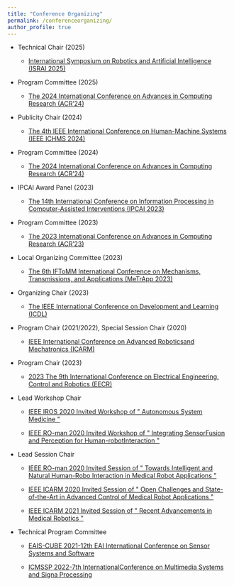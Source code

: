 ```yaml
---
title: "Conference Organizing"
permalink: /conferenceorganizing/
author_profile: true
---
```


* Technical Chair (2025)
   * [International Symposium on Robotics and Artificial Intelligence (ISRAI 2025)](https://www.israi.org/)

* Program Committee (2025)

   * [The 2024 International Conference on Advances in Computing Research (ACR’24)](https://iicser.org/ACR25/index.html)
  
* Publicity Chair (2024)

   * [The 4th IEEE International Conference on Human-Machine Systems (IEEE ICHMS 2024)](https://ichms.blog.torontomu.ca/)

* Program Committee (2024)

   * [The 2024 International Conference on Advances in Computing Research (ACR’24)](https://iicser.org/ACR24/index.html)

* IPCAI Award Panel (2023)

   * [The 14th International Conference on Information Processing in Computer-Assisted Interventions (IPCAI 2023)](https://www.ipcai.org/home)

* Program Committee (2023)

   * [The 2023 International Conference on Advances in Computing Research (ACR’23)](https://easychair.org/cfp/ACR23)

* Local Organizing Committee (2023)

   * [The 6th IFToMM International Conference on Mechanisms, Transmissions, and Applications
(MeTrApp 2023)](https://metrapp2023.sciencesconf.org/)

* Organizing Chair (2023)

   * [The IEEE International Conference on Development and Learning (ICDL)](https://icdl2022.qmul.ac.uk/)

* Program Chair (2021/2022), Special Session Chair (2020)

   * [IEEE International Conference on Advanced Roboticsand Mechatronics (ICARM)](http://www.ieee-arm.org/)

*  Program Chair (2023)

   * [2023 The 9th International Conference on Electrical Engineering, Control and Robotics (EECR) ](http://www.eecr.org/)
  
* Lead Workshop Chair

   * [IEEE IROS 2020 Invited Workshop of " Autonomous System Medicine "](https://sites.google.com/view/iros2020medicine/%E9%A6%96%E9%A1%B5)

   * [IEEE RO-man 2020 Invited Workshop of " Integrating SensorFusion and Perception for Human-robotInteraction "](https://innovate.ieee.org/?lt=LG_AD_Google_LM_Adwords_Brand_SEM&gclid=EAIaIQobChMI6oeBuZml-AIV7D6tBh10pA5TEAMYASAAEgLspfD_BwE)

* Lead Session Chair

   * [IEEE RO-man 2020 Invited Session of " Towards Intelligent and Natural Human-Robo Interaction in Medical Robot Applications "](https://www.ieee-ras.org/about-ras/ras-calendar/event/1851-ro-man-2020-international-symposium-on-robot-and-human-interactive-communication)

   * [IEEE ICARM 2020 Invited Session of " Open Challenges and State-of-the-Art in Advanced Control of Medical Robot Applications "](http://www.ieee-arm.org/icarm2020/index.php/contribute/invited-sessions/)

   * [IEEE ICARM 2021 Invited Session of " Recent Advancements in Medical Robotics "](https://www.ieee-ras.org/about-ras/ras-calendar/event/1995-icarm-2021)

* Technical Program Committee

   * [EAIS-CUBE 2021-12th EAI International Conference on Sensor Systems and Software](https://s-cubeconference.eai-conferences.org/2021/)

   * [ICMSSP 2022-7th InternationalConference on Multimedia Systems and Signa Processing](https://2022.ieeeicassp.org/)

